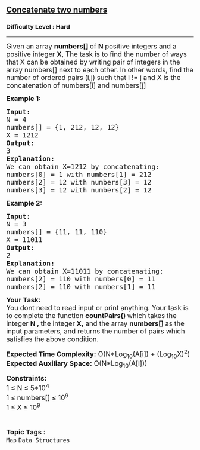 <h2><a href="https://practice.geeksforgeeks.org/problems/1df2447c003940512562d766cf0583bbdc7a75ed/1?page=3&difficulty[]=2&status[]=unsolved&sortBy=submissions">Concatenate two numbers</a></h2><h3>Difficulty Level : Hard</h3><hr><div class="problems_problem_content__Xm_eO"><p><span style="font-size:18px">Given an array&nbsp;<strong>numbers</strong><strong>[]&nbsp;</strong>of&nbsp;<strong>N&nbsp;</strong>positive integers and a positive integer <strong>X</strong>, The task is to find the number of ways that X can be obtained by writing pair of integers in the array numbers[] next to each other. In other words, find the number of ordered pairs (i,j) such that i != j and X is the concatenation of numbers[i] and numbers[j]</span></p>

<p><span style="font-size:18px"><strong>Example 1:</strong></span></p>

<pre><span style="font-size:18px"><strong>Input:</strong>
N = 4 
numbers[] = {1, 212, 12, 12}
X = 1212
<strong>Output:</strong>
3
<strong>Explanation:</strong>
We can obtain X=1212 by concatenating:
numbers[0] = 1 with numbers[1] = 212
numbers[2] = 12 with numbers[3] = 12
numbers[3] = 12 with numbers[2] = 12
</span></pre>

<p><span style="font-size:18px"><strong>Example 2:</strong></span></p>

<pre><span style="font-size:18px"><strong>Input: </strong>
N = 3
numbers[] = {11, 11, 110}
X = 11011
<strong>Output:</strong>
2
<strong>Explanation:
</strong>We can obtain X=11011 by concatenating:
numbers[2] = 110 with numbers[0] = 11
numbers[2] = 110 with numbers[1] = 11
</span></pre>

<p><span style="font-size:18px"><strong>Your Task:</strong><br>
You dont need to read input or print anything. Your task is to complete the function&nbsp;<strong>countPairs()&nbsp;</strong>which takes<strong>&nbsp;</strong>the integer&nbsp;<strong>N ,&nbsp;</strong>the integer<strong> X,</strong>&nbsp;and the array&nbsp;<strong>numbers[]&nbsp;</strong>as the input parameters, and returns the number of pairs which satisfies the above condition.</span></p>

<p><span style="font-size:18px"><strong>Expected Time Complexity:</strong>&nbsp;O(N*Log<sub>10</sub>(A[i]) +&nbsp;(Log<sub>10</sub>X)<sup>2</sup>)<br>
<strong>Expected Auxiliary Space:</strong>&nbsp;O(N*Log<sub>10</sub>(A[i]))</span></p>

<p><span style="font-size:18px"><strong>Constraints:</strong><br>
1 ≤ N&nbsp;≤ 5*10<sup>4</sup><sup>&nbsp;</sup><br>
1 ≤ numbers[]&nbsp;≤ 10<sup>9</sup><br>
1 ≤ X ≤ 10<sup>9</sup></span></p>
</div><br><p><span style=font-size:18px><strong>Topic Tags : </strong><br><code>Map</code>&nbsp;<code>Data Structures</code>&nbsp;